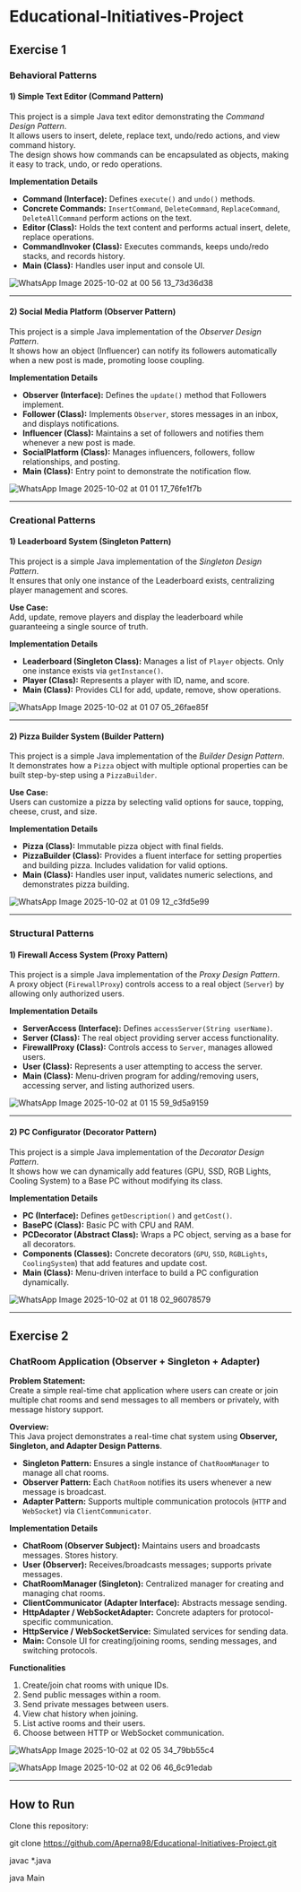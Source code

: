 # Educational-Initiatives-Project

## **Exercise 1**

### **Behavioral Patterns**

#### 1) Simple Text Editor (Command Pattern)
This project is a simple Java text editor demonstrating the *Command Design Pattern*.  
It allows users to insert, delete, replace text, undo/redo actions, and view command history.  
The design shows how commands can be encapsulated as objects, making it easy to track, undo, or redo operations.

**Implementation Details**
- **Command (Interface):** Defines `execute()` and `undo()` methods.  
- **Concrete Commands:** `InsertCommand`, `DeleteCommand`, `ReplaceCommand`, `DeleteAllCommand` perform actions on the text.  
- **Editor (Class):** Holds the text content and performs actual insert, delete, replace operations.  
- **CommandInvoker (Class):** Executes commands, keeps undo/redo stacks, and records history.  
- **Main (Class):** Handles user input and console UI.

![WhatsApp Image 2025-10-02 at 00 56 13_73d36d38](https://github.com/user-attachments/assets/62b23540-ac24-4057-962b-66b64a31bdf0)

---

#### 2) Social Media Platform (Observer Pattern)
This project is a simple Java implementation of the *Observer Design Pattern*.  
It shows how an object (Influencer) can notify its followers automatically when a new post is made, promoting loose coupling.

**Implementation Details**
- **Observer (Interface):** Defines the `update()` method that Followers implement.  
- **Follower (Class):** Implements `Observer`, stores messages in an inbox, and displays notifications.  
- **Influencer (Class):** Maintains a set of followers and notifies them whenever a new post is made.  
- **SocialPlatform (Class):** Manages influencers, followers, follow relationships, and posting.  
- **Main (Class):** Entry point to demonstrate the notification flow.  

![WhatsApp Image 2025-10-02 at 01 01 17_76fe1f7b](https://github.com/user-attachments/assets/74b1bef5-f966-418e-8d24-542c548a9dd6)

---

### **Creational Patterns**

#### 1) Leaderboard System (Singleton Pattern)
This project is a simple Java implementation of the *Singleton Design Pattern*.  
It ensures that only one instance of the Leaderboard exists, centralizing player management and scores.

**Use Case:**  
Add, update, remove players and display the leaderboard while guaranteeing a single source of truth.

**Implementation Details**
- **Leaderboard (Singleton Class):** Manages a list of `Player` objects. Only one instance exists via `getInstance()`.  
- **Player (Class):** Represents a player with ID, name, and score.  
- **Main (Class):** Provides CLI for add, update, remove, show operations.  

![WhatsApp Image 2025-10-02 at 01 07 05_26fae85f](https://github.com/user-attachments/assets/95c0dcae-9cb7-45c1-98ef-d30031a64796)

---

#### 2) Pizza Builder System (Builder Pattern)
This project is a simple Java implementation of the *Builder Design Pattern*.  
It demonstrates how a `Pizza` object with multiple optional properties can be built step-by-step using a `PizzaBuilder`.

**Use Case:**  
Users can customize a pizza by selecting valid options for sauce, topping, cheese, crust, and size.

**Implementation Details**
- **Pizza (Class):** Immutable pizza object with final fields.  
- **PizzaBuilder (Class):** Provides a fluent interface for setting properties and building pizza. Includes validation for valid options.  
- **Main (Class):** Handles user input, validates numeric selections, and demonstrates pizza building.  

![WhatsApp Image 2025-10-02 at 01 09 12_c3fd5e99](https://github.com/user-attachments/assets/b7e0cb1a-777c-4ac1-9059-aac4673f36f5)

---

### **Structural Patterns**

#### 1) Firewall Access System (Proxy Pattern)
This project is a simple Java implementation of the *Proxy Design Pattern*.  
A proxy object (`FirewallProxy`) controls access to a real object (`Server`) by allowing only authorized users.

**Implementation Details**
- **ServerAccess (Interface):** Defines `accessServer(String userName)`.  
- **Server (Class):** The real object providing server access functionality.  
- **FirewallProxy (Class):** Controls access to `Server`, manages allowed users.  
- **User (Class):** Represents a user attempting to access the server.  
- **Main (Class):** Menu-driven program for adding/removing users, accessing server, and listing authorized users.  

![WhatsApp Image 2025-10-02 at 01 15 59_9d5a9159](https://github.com/user-attachments/assets/f915beb5-67e5-42ed-a8dd-c977c663b746)

---

#### 2) PC Configurator (Decorator Pattern)
This project is a simple Java implementation of the *Decorator Design Pattern*.  
It shows how we can dynamically add features (GPU, SSD, RGB Lights, Cooling System) to a Base PC without modifying its class.

**Implementation Details**
- **PC (Interface):** Defines `getDescription()` and `getCost()`.  
- **BasePC (Class):** Basic PC with CPU and RAM.  
- **PCDecorator (Abstract Class):** Wraps a PC object, serving as a base for all decorators.  
- **Components (Classes):** Concrete decorators (`GPU`, `SSD`, `RGBLights`, `CoolingSystem`) that add features and update cost.  
- **Main (Class):** Menu-driven interface to build a PC configuration dynamically.  

![WhatsApp Image 2025-10-02 at 01 18 02_96078579](https://github.com/user-attachments/assets/d6bd5dd9-e5a9-41c6-a83e-4aecd1e8bfee)

---

## **Exercise 2**

### **ChatRoom Application (Observer + Singleton + Adapter)**

**Problem Statement:**  
Create a simple real-time chat application where users can create or join multiple chat rooms and send messages to all members or privately, with message history support.

**Overview:**  
This Java project demonstrates a real-time chat system using **Observer, Singleton, and Adapter Design Patterns**.  
- **Singleton Pattern:** Ensures a single instance of `ChatRoomManager` to manage all chat rooms.  
- **Observer Pattern:** Each `ChatRoom` notifies its users whenever a new message is broadcast.  
- **Adapter Pattern:** Supports multiple communication protocols (`HTTP` and `WebSocket`) via `ClientCommunicator`.  

**Implementation Details**
- **ChatRoom (Observer Subject):** Maintains users and broadcasts messages. Stores history.  
- **User (Observer):** Receives/broadcasts messages; supports private messages.  
- **ChatRoomManager (Singleton):** Centralized manager for creating and managing chat rooms.  
- **ClientCommunicator (Adapter Interface):** Abstracts message sending.  
- **HttpAdapter / WebSocketAdapter:** Concrete adapters for protocol-specific communication.  
- **HttpService / WebSocketService:** Simulated services for sending data.  
- **Main:** Console UI for creating/joining rooms, sending messages, and switching protocols.  

**Functionalities**
1. Create/join chat rooms with unique IDs.  
2. Send public messages within a room.  
3. Send private messages between users.  
4. View chat history when joining.  
5. List active rooms and their users.  
6. Choose between HTTP or WebSocket communication.

![WhatsApp Image 2025-10-02 at 02 05 34_79bb55c4](https://github.com/user-attachments/assets/b4162d32-04fe-488d-8ed0-7dae5b2c07fc)


![WhatsApp Image 2025-10-02 at 02 06 46_6c91edab](https://github.com/user-attachments/assets/86c36003-d691-4baa-a0b9-304632f48865)

---

## **How to Run**
Clone this repository:

git clone https://github.com/Aperna98/Educational-Initiatives-Project.git

javac *.java

java Main



